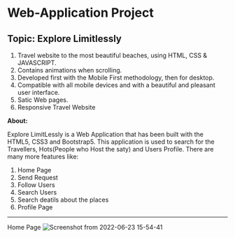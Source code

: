 # Web-Application Project

**Topic:** Explore Limitlessly
--------------------------------------------------------------------------------
1. Travel website to the most beautiful beaches, using HTML, CSS & JAVASCRIPT.
2. Contains animations when scrolling.
3. Developed first with the Mobile First methodology, then for desktop.
4. Compatible with all mobile devices and with a beautiful and pleasant user interface.
5. Satic Web pages.
6. Responsive Travel Website 


**About:**

Explore LimitLessly is a Web Application that has been built with the HTML5, CSS3 and Bootstrap5.
This application is used to search for the Travellers, Hots(People who Host the saty) and Users Profile.
There are many more features like:
1. Home Page
2. Send Request
3. Follow Users
4. Search Users
5. Search deatils about the places
6. Profile Page

---------------------------------
Home Page
![Screenshot from 2022-06-23 15-54-41](https://user-images.githubusercontent.com/101926978/175278088-5f5d691d-8304-48de-9f35-0f3aba3b9ce3.png)
